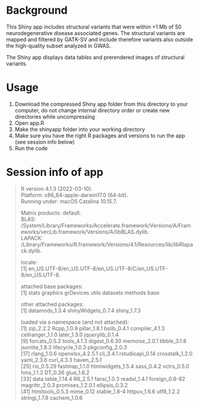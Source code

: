 # Background

This Shiny app includes structural variants that were within +1 Mb of 50 neurodegenerative disease associated genes. The structural variants are mapped and filtered by GATK-SV and include therefore variants also outside the high-quality subset analyzed in GWAS.

The Shiny app displays data tables and prerendered images of structural variants.

# Usage

1. Download the compressed Shiny app folder from this directory to your computer, do not change internal directory order or create new directories while uncompressing
2. Open app.R
3. Make the shinyapp folder into your working directory 
4. Make sure you have the right R packages and versions to run the app (see session info below)
5. Run the code


# Session info of app

> R version 4.1.3 (2022-03-10).  
> Platform: x86_64-apple-darwin17.0 (64-bit).  
> Running under: macOS Catalina 10.15.7.  
>   
> Matrix products: default.  
> BLAS:   /System/Library/Frameworks/Accelerate.framework/Versions/A/Frameworks/vecLib.framework/Versions/A/libBLAS.dylib.  
> LAPACK: /Library/Frameworks/R.framework/Versions/4.1/Resources/lib/libRlapack.dylib.  
>   
> locale:  
> [1] en_US.UTF-8/en_US.UTF-8/en_US.UTF-8/C/en_US.UTF-8/en_US.UTF-8. 
>   
> attached base packages:  
> [1] stats     graphics  grDevices utils     datasets  methods   base       
>   
> other attached packages:  
> [1] datamods_1.3.4     shinyWidgets_0.7.4 shiny_1.7.3         
> 
> loaded via a namespace (and not attached):  
>  [1] zip_2.2.2         Rcpp_1.0.9        pillar_1.8.1      bslib_0.4.1       compiler_4.1.3    cellranger_1.1.0  later_1.3.0       jquerylib_0.1.4   
>  [9] forcats_0.5.2     tools_4.1.3       digest_0.6.30     memoise_2.0.1     tibble_3.1.8      jsonlite_1.8.3    lifecycle_1.0.3   pkgconfig_2.0.3   
> [17] rlang_1.0.6       openxlsx_4.2.5.1  cli_3.4.1         rstudioapi_0.14   crosstalk_1.2.0   yaml_2.3.6        curl_4.3.3        haven_2.5.1      
> [25] rio_0.5.29        fastmap_1.1.0     htmlwidgets_1.5.4 sass_0.4.2        vctrs_0.5.0       hms_1.1.2         DT_0.26           glue_1.6.2       
> [33] data.table_1.14.4 R6_2.5.1          fansi_1.0.3       readxl_1.4.1      foreign_0.8-82    magrittr_2.0.3    promises_1.2.0.1  ellipsis_0.3.2   
> [41] htmltools_0.5.3   mime_0.12         xtable_1.8-4      httpuv_1.6.6      utf8_1.2.2        stringi_1.7.8     cachem_1.0.6     
